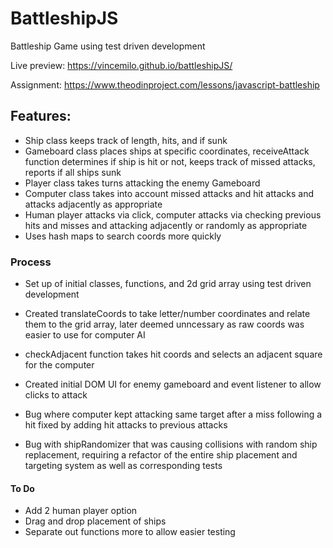 # BattleshipJS

Battleship Game using test driven development

Live preview: https://vincemilo.github.io/battleshipJS/

Assignment: https://www.theodinproject.com/lessons/javascript-battleship

## Features:

-   Ship class keeps track of length, hits, and if sunk
-   Gameboard class places ships at specific coordinates, receiveAttack function determines if ship is hit or not, keeps track of missed attacks, reports if all ships sunk
-   Player class takes turns attacking the enemy Gameboard
-   Computer class takes into account missed attacks and hit attacks and attacks adjacently as appropriate
-   Human player attacks via click, computer attacks via checking previous hits and misses and attacking adjacently or randomly as appropriate
-   Uses hash maps to search coords more quickly

### Process

-   Set up of initial classes, functions, and 2d grid array using test driven development

-   Created translateCoords to take letter/number coordinates and relate them to the grid array, later deemed unncessary as raw coords was easier to use for computer AI

-   checkAdjacent function takes hit coords and selects an adjacent square for the computer

-   Created initial DOM UI for enemy gameboard and event listener to allow clicks to attack

-   Bug where computer kept attacking same target after a miss following a hit fixed by adding hit attacks to previous attacks

-   Bug with shipRandomizer that was causing collisions with random ship replacement, requiring a refactor of the entire ship placement and targeting system as well as corresponding tests

#### To Do

-   Add 2 human player option
-   Drag and drop placement of ships
-   Separate out functions more to allow easier testing

